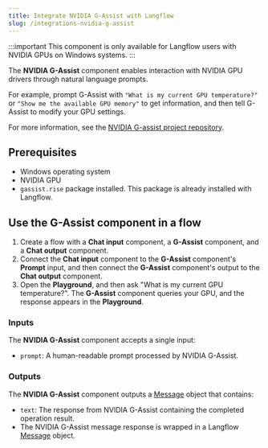 ```yaml
---
title: Integrate NVIDIA G-Assist with Langflow
slug: /integrations-nvidia-g-assist
---
```


:::important
This component is only available for Langflow users with NVIDIA GPUs on Windows systems.
:::

The **NVIDIA G-Assist** component enables interaction with NVIDIA GPU drivers through natural language prompts.

For example, prompt G-Assist with `"What is my current GPU temperature?"` or `"Show me the available GPU memory"` to get information, and then tell G-Assist to modify your GPU settings.

For more information, see the [NVIDIA G-assist project repository](https://github.com/NVIDIA/g-assist).

## Prerequisites

* Windows operating system
* NVIDIA GPU
* `gassist.rise` package installed. This package is already installed with Langflow.

## Use the G-Assist component in a flow
1. Create a flow with a **Chat input** component, a **G-Assist** component, and a **Chat output** component.
2. Connect the **Chat input** component to the **G-Assist** component's **Prompt** input, and then connect the **G-Assist** component's output to the **Chat output** component.
3. Open the **Playground**, and then ask "What is my current GPU temperature?".
The **G-Assist** component queries your GPU, and the response appears in the **Playground**.

### Inputs

The **NVIDIA G-Assist** component accepts a single input:
- `prompt`: A human-readable prompt processed by NVIDIA G-Assist.

### Outputs

The **NVIDIA G-Assist** component outputs a [Message](/concepts-objects#message-object) object that contains:
- `text`: The response from NVIDIA G-Assist containing the completed operation result.
- The NVIDIA G-Assist message response is wrapped in a Langflow [Message](/concepts-objects#message-object) object.